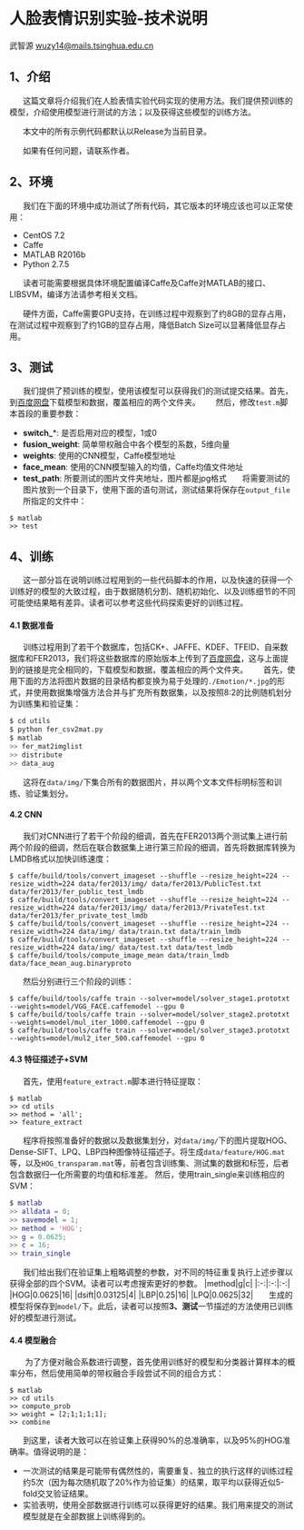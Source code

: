 # 人脸表情识别实验-技术说明

武智源
wuzy14@mails.tsinghua.edu.cn

## **1、介绍**
&#160; &#160; &#160;&#160;这篇文章将介绍我们在人脸表情实验代码实现的使用方法。我们提供预训练的模型，介绍使用模型进行测试的方法；以及获得这些模型的训练方法。

&#160; &#160; &#160;&#160;本文中的所有示例代码都默认以Release为当前目录。

&#160; &#160; &#160;&#160;如果有任何问题，请联系作者。
## **2、环境**
&#160; &#160; &#160;&#160;我们在下面的环境中成功测试了所有代码，其它版本的环境应该也可以正常使用：

 - CentOS 7.2
 - Caffe
 - MATLAB R2016b
 - Python 2.7.5

&#160; &#160; &#160;&#160;读者可能需要根据具体环境配置编译Caffe及Caffe对MATLAB的接口、LIBSVM，编译方法请参考相关文档。

&#160; &#160; &#160;&#160;硬件方面，Caffe需要GPU支持，在训练过程中观察到了约8GB的显存占用，在测试过程中观察到了约1GB的显存占用，降低Batch Size可以显著降低显存占用。
## **3、测试**
&#160; &#160; &#160;&#160;我们提供了预训练的模型，使用该模型可以获得我们的测试提交结果。首先，到[百度网盘](http://www.baidu.com)下载模型和数据，覆盖相应的两个文件夹。
&#160; &#160; &#160;&#160;然后，修改`test.m`脚本首段的重要参数：
 - **switch_***: 是否启用对应的模型，1或0
 - **fusion_weight**: 简单带权融合中各个模型的系数，5维向量
 - **weights**: 使用的CNN模型，Caffe模型地址
 - **face_mean**: 使用的CNN模型输入的均值，Caffe均值文件地址
 - **test_path**: 所要测试的图片文件夹地址，图片都是jpg格式
&#160; &#160; &#160;&#160;将需要测试的图片放到一个目录下，使用下面的语句测试，测试结果将保存在`output_file`所指定的文件中：
```
$ matlab
>> test
```
## **4、训练**
&#160; &#160; &#160;&#160;这一部分旨在说明训练过程用到的一些代码脚本的作用，以及快速的获得一个训练好的模型的大致过程，由于数据随机分割、随机初始化、以及训练细节的不同可能使结果略有差异。读者可以参考这些代码探索更好的训练过程。
#### **4.1 数据准备**
&#160; &#160; &#160;&#160;训练过程用到了若干个数据库，包括CK+、JAFFE、KDEF、TFEID、自采数据库和FER2013，我们将这些数据库的原始版本上传到了[百度网盘](http://www.baidu.com)，这与上面提到的链接是完全相同的，下载模型和数据，覆盖相应的两个文件夹。
&#160; &#160; &#160;&#160;首先，使用下面的方法将图片数据的目录结构都变换为易于处理的`./Emotion/*.jpg`的形式，并使用数据集增强方法合并与扩充所有数据集，以及按照8:2的比例随机划分为训练集和验证集：
```sh
$ cd utils
$ python fer_csv2mat.py
$ matlab
>> fer_mat2imglist
>> distribute
>> data_aug
```
&#160; &#160; &#160;&#160;这将在`data/img/`下集合所有的数据图片，并以两个文本文件标明标签和训练、验证集划分。
#### **4.2 CNN**
&#160; &#160; &#160;&#160;我们对CNN进行了若干个阶段的细调，首先在FER2013两个测试集上进行前两个阶段的细调，然后在联合数据集上进行第三阶段的细调，首先将数据库转换为LMDB格式以加快训练速度：
```
$ caffe/build/tools/convert_imageset --shuffle --resize_height=224 --resize_width=224 data/fer2013/img/ data/fer2013/PublicTest.txt data/fer2013/fer_public_test_lmdb
$ caffe/build/tools/convert_imageset --shuffle --resize_height=224 --resize_width=224 data/fer2013/img/ data/fer2013/PrivateTest.txt data/fer2013/fer_private_test_lmdb
$ caffe/build/tools/convert_imageset --shuffle --resize_height=224 --resize_width=224 data/img/ data/train.txt data/train_lmdb
$ caffe/build/tools/convert_imageset --shuffle --resize_height=224 --resize_width=224 data/img/ data/test.txt data/test_lmdb
$ caffe/build/tools/compute_image_mean data/train_lmdb data/face_mean_aug.binaryproto
```
&#160; &#160; &#160;&#160;然后分别进行三个阶段的训练：
```
$ caffe/build/tools/caffe train --solver=model/solver_stage1.prototxt --weights=model/VGG_FACE.caffemodel --gpu 0
$ caffe/build/tools/caffe train --solver=model/solver_stage2.prototxt --weights=model/mul_iter_1000.caffemodel --gpu 0
$ caffe/build/tools/caffe train --solver=model/solver_stage3.prototxt --weights=model/mul2_iter_500.caffemodel --gpu 0
```
#### **4.3 特征描述子+SVM**
&#160; &#160; &#160;&#160;首先，使用`feature_extract.m`脚本进行特征提取：
```
$ matlab
>> cd utils
>> method = 'all';
>> feature_extract
```
&#160; &#160; &#160;&#160;程序将按照准备好的数据以及数据集划分，对`data/img/`下的图片提取HOG、Dense-SIFT、LPQ、LBP四种图像特征描述子。将生成`data/feature/HOG.mat`等，以及`HOG_transparam.mat`等，前者包含训练集、测试集的数据和标签，后者包含数据归一化所需要的均值和标准差。
然后，使用train_single来训练相应的SVM：
```matlab
$ matlab
>> alldata = 0;
>> savemodel = 1;
>> method = 'HOG';
>> g = 0.0625;
>> c = 16;
>> train_single
```
&#160; &#160; &#160;&#160;我们给出我们在验证集上粗略调整的参数，对不同的特征重复执行上述步骤以获得全部的四个SVM。读者可以考虑搜索更好的参数。
|method|g|c|
|:-:|:-:|:-:|
|HOG|0.0625|16|
|dsift|0.03125|4|
|LBP|0.25|16|
|LPQ|0.0625|32|
&#160; &#160; &#160;&#160;生成的模型将保存到`model/`下。此后，读者可以按照**3、测试**一节描述的方法使用已训练好的模型进行测试。
#### **4.4 模型融合**
&#160; &#160; &#160; &#160;为了方便对融合系数进行调整，首先使用训练好的模型和分类器计算样本的概率分布，然后使用简单的带权融合手段尝试不同的组合方式：
```
$ matlab
>> cd utils
>> compute_prob
>> weight = [2;1;1;1;1];
>> combine
```
&#160; &#160; &#160;&#160;到这里，读者大致可以在验证集上获得90%的总准确率，以及95%的HOG准确率。值得说明的是：

 - 一次测试的结果是可能带有偶然性的，需要重复、独立的执行这样的训练过程约5次（因为每次随机取了20%作为验证集）的结果，取平均以获得近似5-fold交叉验证结果。
 - 实验表明，使用全部数据进行训练可以获得更好的结果。我们用来提交的测试模型就是在全部数据上训练得到的。

